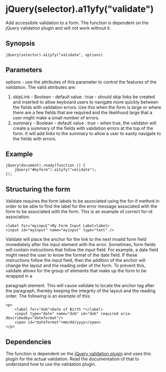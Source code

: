 # jQuery(selector).a11yfy("validate")

Add accessibile validation to a form. The function is dependent on the jQuery validation plugin and will not work without it.

## Synopsis

    jQuery(selector).a11yfy("validate", options)

## Parameters

options - use the attributes of this parameter to control the features of the validation. The valid attributes are:

1. skipLink - Boolean - default value : true - should skip links be created and inserted to allow keyboard users to navigate more quickly between the fields with validation errors. Use this when the form is large or where there are a few fields that are required and the likelihood large that a user might make a small number of errors.
2. summary - Boolean - default value : true - when true, the validator will create a summary of the fields with validation errors at the top of the form. It will add links to the summary to allow a user to easily navigate to the fields with errors.

## Example

    jQuery(document).ready(function () {
        jQuery("#myform").a11yfy("validate");
    });

## Structuring the form

Validate requires the form labels to be associated using the for-if method in order to be able to find the label for the error message associated with the form to be associated with the form. This is an example of correct for-id association.

    <label for="myinput">My Form Input Label<label>
    <input id="myinput" name="myinput" type="text" />

Validate will place the anchor for the link to the next invalid form field immediately after the input element with the error. Sometimes, form fields will contain instructions that follow the input field. For example, a date field might need the user to know the format of the date field. If these instructions follow the input field, then the addition of the anchor will change the layout and the reading order of the form. To prevent this, validate allows for the group of elements that make up the form to be wrapped in a <p> paragraph element. This will cause validate to locate the anchor tag after the paragraph, thereby keeping the integrity of the layout and the reading order. The following is an example of this:

    <p>
        <label for="dob">Date of Birth *</label>
        <input type="date" name="dob" id="dob" required aria-describedby="dateformat"/>
        <span id="dateformat">mm/dd/yyyy</span>
    </p>


## Dependencies

The function is dependent on the <a href="http://jqueryvalidation.org/">jQuery validation plugin</a> and uses this plugin for the actual validation. Read the documentation of that to understand how to use the validation plugin.

